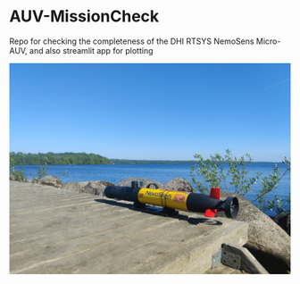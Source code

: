 # AUV-MissionCheck
Repo for checking the completeness of the DHI RTSYS NemoSens Micro-AUV, and also streamlit app for plotting

![DHIs NemoSens MicroAUV](media/NemoSens.jpg)